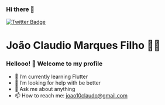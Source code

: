 ### Hi there 👋

<!--
**Joao-Claudioo/Joao-Claudioo** is a ✨ _special_ ✨ repository because its `README.md` (this file) appears on your GitHub profile.

Here are some ideas to get you started:

- 🔭 I’m currently working on ...
- 🌱 I’m currently learning ...
- 👯 I’m looking to collaborate on ...
- 🤔 I’m looking for help with ...
- 💬 Ask me about ...
- 📫 How to reach me: ...
- 😄 Pronouns: ...
- ⚡ Fun fact: ...
-->
[![Twitter Badge](https://img.shields.io/badge/-@dieegosf-6633cc?style=flat-square&labelColor=6633cc&logo=twitter&logoColor=white&link=https://twitter.com/Joao_oOtaku)](https://twitter.com/Joao_oOtaku) 

# João Claudio Marques Filho :man_technologist:


### Hellooo! 🖖 Welcome to my profile

- 🌱 I’m currently learning Flutter
- 🤔 I’m looking for help with be better
- 💬 Ask me about anything
- 📫 How to reach me: joao10claudo@gmail.com
